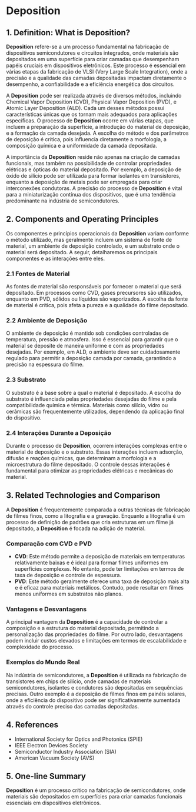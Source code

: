 # Deposition

## 1. Definition: What is **Deposition**?
**Deposition** refere-se a um processo fundamental na fabricação de dispositivos semicondutores e circuitos integrados, onde materiais são depositados em uma superfície para criar camadas que desempenham papéis cruciais em dispositivos eletrônicos. Este processo é essencial em várias etapas da fabricação de VLSI (Very Large Scale Integration), onde a precisão e a qualidade das camadas depositadas impactam diretamente o desempenho, a confiabilidade e a eficiência energética dos circuitos. 

A **Deposition** pode ser realizada através de diversos métodos, incluindo Chemical Vapor Deposition (CVD), Physical Vapor Deposition (PVD), e Atomic Layer Deposition (ALD). Cada um desses métodos possui características únicas que os tornam mais adequados para aplicações específicas. O processo de **Deposition** ocorre em várias etapas, que incluem a preparação da superfície, a introdução do material de deposição, e a formação da camada desejada. A escolha do método e dos parâmetros de deposição é crítica, pois influencia diretamente a morfologia, a composição química e a uniformidade da camada depositada.

A importância da **Deposition** reside não apenas na criação de camadas funcionais, mas também na possibilidade de controlar propriedades elétricas e ópticas do material depositado. Por exemplo, a deposição de óxido de silício pode ser utilizada para formar isolantes em transistores, enquanto a deposição de metais pode ser empregada para criar interconexões condutoras. A precisão do processo de **Deposition** é vital para a miniaturização contínua dos dispositivos, que é uma tendência predominante na indústria de semicondutores.

## 2. Components and Operating Principles
Os componentes e princípios operacionais da **Deposition** variam conforme o método utilizado, mas geralmente incluem um sistema de fonte de material, um ambiente de deposição controlado, e um substrato onde o material será depositado. A seguir, detalharemos os principais componentes e as interações entre eles.

### 2.1 Fontes de Material
As fontes de material são responsáveis por fornecer o material que será depositado. Em processos como CVD, gases precursores são utilizados, enquanto em PVD, sólidos ou líquidos são vaporizados. A escolha da fonte de material é crítica, pois afeta a pureza e a qualidade do filme depositado.

### 2.2 Ambiente de Deposição
O ambiente de deposição é mantido sob condições controladas de temperatura, pressão e atmosfera. Isso é essencial para garantir que o material se deposite de maneira uniforme e com as propriedades desejadas. Por exemplo, em ALD, o ambiente deve ser cuidadosamente regulado para permitir a deposição camada por camada, garantindo a precisão na espessura do filme.

### 2.3 Substrato
O substrato é a base sobre a qual o material é depositado. A escolha do substrato é influenciada pelas propriedades desejadas do filme e pela compatibilidade química e térmica. Materiais como silício, vidro ou cerâmicas são frequentemente utilizados, dependendo da aplicação final do dispositivo.

### 2.4 Interações Durante a Deposição
Durante o processo de **Deposition**, ocorrem interações complexas entre o material de deposição e o substrato. Essas interações incluem adsorção, difusão e reações químicas, que determinam a morfologia e a microestrutura do filme depositado. O controle dessas interações é fundamental para otimizar as propriedades elétricas e mecânicas do material.

## 3. Related Technologies and Comparison
A **Deposition** é frequentemente comparada a outras técnicas de fabricação de filmes finos, como a litografia e a gravação. Enquanto a litografia é um processo de definição de padrões que cria estruturas em um filme já depositado, a **Deposition** é focada na adição de material. 

### Comparação com CVD e PVD
- **CVD**: Este método permite a deposição de materiais em temperaturas relativamente baixas e é ideal para formar filmes uniformes em superfícies complexas. No entanto, pode ter limitações em termos de taxa de deposição e controle de espessura.
- **PVD**: Este método geralmente oferece uma taxa de deposição mais alta e é eficaz para materiais metálicos. Contudo, pode resultar em filmes menos uniformes em substratos não planos.

### Vantagens e Desvantagens
A principal vantagem da **Deposition** é a capacidade de controlar a composição e a estrutura do material depositado, permitindo a personalização das propriedades do filme. Por outro lado, desvantagens podem incluir custos elevados e limitações em termos de escalabilidade e complexidade do processo.

### Exemplos do Mundo Real
Na indústria de semicondutores, a **Deposition** é utilizada na fabricação de transistores em chips de silício, onde camadas de materiais semicondutores, isolantes e condutores são depositadas em sequências precisas. Outro exemplo é a deposição de filmes finos em painéis solares, onde a eficiência do dispositivo pode ser significativamente aumentada através do controle preciso das camadas depositadas.

## 4. References
- International Society for Optics and Photonics (SPIE)
- IEEE Electron Devices Society
- Semiconductor Industry Association (SIA)
- American Vacuum Society (AVS)

## 5. One-line Summary
**Deposition** é um processo crítico na fabricação de semicondutores, onde materiais são depositados em superfícies para criar camadas funcionais essenciais em dispositivos eletrônicos.